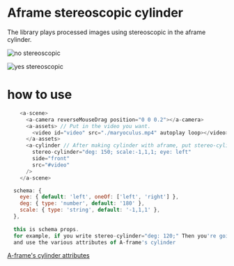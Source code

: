 # Aframe stereoscopic cylinder
The library plays processed images using stereoscopic in the aframe cylinder.

![no stereoscopic](https://user-images.githubusercontent.com/76682009/197962338-c3686356-1ecd-4b28-83cf-a0717914eb1c.png)

![yes stereoscopic](https://user-images.githubusercontent.com/76682009/197962473-895b48b6-c138-4965-b026-16f7c2fc54b3.png)

# how to use

```js
    <a-scene>
      <a-camera reverseMouseDrag position="0 0 0.2"></a-camera>
      <a-assets> // Put in the video you want.
        <video id="video" src="./maryoculus.mp4" autoplay loop></video>
      </a-assets>
      <a-cylinder // After making cylinder with aframe, put stereo-cylinder in attribute
        stereo-cylinder="deg: 150; scale:-1,1,1; eye: left"
        side="front"
        src="#video"
      />
    </a-scene>
```

```js
  schema: {
    eye: { default: 'left', oneOf: ['left', 'right'] },
    deg: { type: 'number', default: '180' },
    scale: { type: 'string', default: '-1,1,1' },
  },
  
  this is schema props.
  for example, if you write stereo-cylinder="deg: 120;" Then you're going to make a cylinder with an angle of 120 degrees.
  and use the various attributes of A-frame's cylinder
```
[A-frame's cylinder attributes](https://aframe.io/docs/1.3.0/primitives/a-cylinder.html#attributes)
